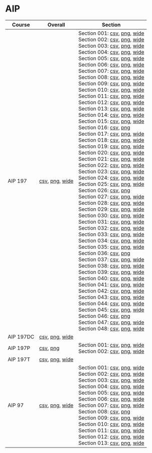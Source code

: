 # AIP

| Course | Overall | Section |
| ------ | ------- | ------- |
| AIP 197 | [csv](https://github.com/UCSD-Historical-Enrollment-Data/2024Spring/blob/main/overall/AIP%20197.csv), [png](https://raw.githubusercontent.com/UCSD-Historical-Enrollment-Data/2024Spring/main/plot_overall/AIP%20197.png), [wide](https://raw.githubusercontent.com/UCSD-Historical-Enrollment-Data/2024Spring/main/plot_overall_wide/AIP%20197.png) | Section 001: [csv](https://github.com/UCSD-Historical-Enrollment-Data/2024Spring/blob/main/section/AIP%20197_001.csv), [png](https://raw.githubusercontent.com/UCSD-Historical-Enrollment-Data/2024Spring/main/plot_section/AIP%20197_001.png), [wide](https://raw.githubusercontent.com/UCSD-Historical-Enrollment-Data/2024Spring/main/plot_section_wide/AIP%20197_001.png)<br>Section 002: [csv](https://github.com/UCSD-Historical-Enrollment-Data/2024Spring/blob/main/section/AIP%20197_002.csv), [png](https://raw.githubusercontent.com/UCSD-Historical-Enrollment-Data/2024Spring/main/plot_section/AIP%20197_002.png), [wide](https://raw.githubusercontent.com/UCSD-Historical-Enrollment-Data/2024Spring/main/plot_section_wide/AIP%20197_002.png)<br>Section 003: [csv](https://github.com/UCSD-Historical-Enrollment-Data/2024Spring/blob/main/section/AIP%20197_003.csv), [png](https://raw.githubusercontent.com/UCSD-Historical-Enrollment-Data/2024Spring/main/plot_section/AIP%20197_003.png), [wide](https://raw.githubusercontent.com/UCSD-Historical-Enrollment-Data/2024Spring/main/plot_section_wide/AIP%20197_003.png)<br>Section 004: [csv](https://github.com/UCSD-Historical-Enrollment-Data/2024Spring/blob/main/section/AIP%20197_004.csv), [png](https://raw.githubusercontent.com/UCSD-Historical-Enrollment-Data/2024Spring/main/plot_section/AIP%20197_004.png), [wide](https://raw.githubusercontent.com/UCSD-Historical-Enrollment-Data/2024Spring/main/plot_section_wide/AIP%20197_004.png)<br>Section 005: [csv](https://github.com/UCSD-Historical-Enrollment-Data/2024Spring/blob/main/section/AIP%20197_005.csv), [png](https://raw.githubusercontent.com/UCSD-Historical-Enrollment-Data/2024Spring/main/plot_section/AIP%20197_005.png), [wide](https://raw.githubusercontent.com/UCSD-Historical-Enrollment-Data/2024Spring/main/plot_section_wide/AIP%20197_005.png)<br>Section 006: [csv](https://github.com/UCSD-Historical-Enrollment-Data/2024Spring/blob/main/section/AIP%20197_006.csv), [png](https://raw.githubusercontent.com/UCSD-Historical-Enrollment-Data/2024Spring/main/plot_section/AIP%20197_006.png), [wide](https://raw.githubusercontent.com/UCSD-Historical-Enrollment-Data/2024Spring/main/plot_section_wide/AIP%20197_006.png)<br>Section 007: [csv](https://github.com/UCSD-Historical-Enrollment-Data/2024Spring/blob/main/section/AIP%20197_007.csv), [png](https://raw.githubusercontent.com/UCSD-Historical-Enrollment-Data/2024Spring/main/plot_section/AIP%20197_007.png), [wide](https://raw.githubusercontent.com/UCSD-Historical-Enrollment-Data/2024Spring/main/plot_section_wide/AIP%20197_007.png)<br>Section 008: [csv](https://github.com/UCSD-Historical-Enrollment-Data/2024Spring/blob/main/section/AIP%20197_008.csv), [png](https://raw.githubusercontent.com/UCSD-Historical-Enrollment-Data/2024Spring/main/plot_section/AIP%20197_008.png), [wide](https://raw.githubusercontent.com/UCSD-Historical-Enrollment-Data/2024Spring/main/plot_section_wide/AIP%20197_008.png)<br>Section 009: [csv](https://github.com/UCSD-Historical-Enrollment-Data/2024Spring/blob/main/section/AIP%20197_009.csv), [png](https://raw.githubusercontent.com/UCSD-Historical-Enrollment-Data/2024Spring/main/plot_section/AIP%20197_009.png), [wide](https://raw.githubusercontent.com/UCSD-Historical-Enrollment-Data/2024Spring/main/plot_section_wide/AIP%20197_009.png)<br>Section 010: [csv](https://github.com/UCSD-Historical-Enrollment-Data/2024Spring/blob/main/section/AIP%20197_010.csv), [png](https://raw.githubusercontent.com/UCSD-Historical-Enrollment-Data/2024Spring/main/plot_section/AIP%20197_010.png), [wide](https://raw.githubusercontent.com/UCSD-Historical-Enrollment-Data/2024Spring/main/plot_section_wide/AIP%20197_010.png)<br>Section 011: [csv](https://github.com/UCSD-Historical-Enrollment-Data/2024Spring/blob/main/section/AIP%20197_011.csv), [png](https://raw.githubusercontent.com/UCSD-Historical-Enrollment-Data/2024Spring/main/plot_section/AIP%20197_011.png), [wide](https://raw.githubusercontent.com/UCSD-Historical-Enrollment-Data/2024Spring/main/plot_section_wide/AIP%20197_011.png)<br>Section 012: [csv](https://github.com/UCSD-Historical-Enrollment-Data/2024Spring/blob/main/section/AIP%20197_012.csv), [png](https://raw.githubusercontent.com/UCSD-Historical-Enrollment-Data/2024Spring/main/plot_section/AIP%20197_012.png), [wide](https://raw.githubusercontent.com/UCSD-Historical-Enrollment-Data/2024Spring/main/plot_section_wide/AIP%20197_012.png)<br>Section 013: [csv](https://github.com/UCSD-Historical-Enrollment-Data/2024Spring/blob/main/section/AIP%20197_013.csv), [png](https://raw.githubusercontent.com/UCSD-Historical-Enrollment-Data/2024Spring/main/plot_section/AIP%20197_013.png), [wide](https://raw.githubusercontent.com/UCSD-Historical-Enrollment-Data/2024Spring/main/plot_section_wide/AIP%20197_013.png)<br>Section 014: [csv](https://github.com/UCSD-Historical-Enrollment-Data/2024Spring/blob/main/section/AIP%20197_014.csv), [png](https://raw.githubusercontent.com/UCSD-Historical-Enrollment-Data/2024Spring/main/plot_section/AIP%20197_014.png), [wide](https://raw.githubusercontent.com/UCSD-Historical-Enrollment-Data/2024Spring/main/plot_section_wide/AIP%20197_014.png)<br>Section 015: [csv](https://github.com/UCSD-Historical-Enrollment-Data/2024Spring/blob/main/section/AIP%20197_015.csv), [png](https://raw.githubusercontent.com/UCSD-Historical-Enrollment-Data/2024Spring/main/plot_section/AIP%20197_015.png), [wide](https://raw.githubusercontent.com/UCSD-Historical-Enrollment-Data/2024Spring/main/plot_section_wide/AIP%20197_015.png)<br>Section 016: [csv](https://github.com/UCSD-Historical-Enrollment-Data/2024Spring/blob/main/section/AIP%20197_016.csv), [png](https://raw.githubusercontent.com/UCSD-Historical-Enrollment-Data/2024Spring/main/plot_section/AIP%20197_016.png)<br>Section 017: [csv](https://github.com/UCSD-Historical-Enrollment-Data/2024Spring/blob/main/section/AIP%20197_017.csv), [png](https://raw.githubusercontent.com/UCSD-Historical-Enrollment-Data/2024Spring/main/plot_section/AIP%20197_017.png), [wide](https://raw.githubusercontent.com/UCSD-Historical-Enrollment-Data/2024Spring/main/plot_section_wide/AIP%20197_017.png)<br>Section 018: [csv](https://github.com/UCSD-Historical-Enrollment-Data/2024Spring/blob/main/section/AIP%20197_018.csv), [png](https://raw.githubusercontent.com/UCSD-Historical-Enrollment-Data/2024Spring/main/plot_section/AIP%20197_018.png), [wide](https://raw.githubusercontent.com/UCSD-Historical-Enrollment-Data/2024Spring/main/plot_section_wide/AIP%20197_018.png)<br>Section 019: [csv](https://github.com/UCSD-Historical-Enrollment-Data/2024Spring/blob/main/section/AIP%20197_019.csv), [png](https://raw.githubusercontent.com/UCSD-Historical-Enrollment-Data/2024Spring/main/plot_section/AIP%20197_019.png), [wide](https://raw.githubusercontent.com/UCSD-Historical-Enrollment-Data/2024Spring/main/plot_section_wide/AIP%20197_019.png)<br>Section 020: [csv](https://github.com/UCSD-Historical-Enrollment-Data/2024Spring/blob/main/section/AIP%20197_020.csv), [png](https://raw.githubusercontent.com/UCSD-Historical-Enrollment-Data/2024Spring/main/plot_section/AIP%20197_020.png), [wide](https://raw.githubusercontent.com/UCSD-Historical-Enrollment-Data/2024Spring/main/plot_section_wide/AIP%20197_020.png)<br>Section 021: [csv](https://github.com/UCSD-Historical-Enrollment-Data/2024Spring/blob/main/section/AIP%20197_021.csv), [png](https://raw.githubusercontent.com/UCSD-Historical-Enrollment-Data/2024Spring/main/plot_section/AIP%20197_021.png), [wide](https://raw.githubusercontent.com/UCSD-Historical-Enrollment-Data/2024Spring/main/plot_section_wide/AIP%20197_021.png)<br>Section 022: [csv](https://github.com/UCSD-Historical-Enrollment-Data/2024Spring/blob/main/section/AIP%20197_022.csv), [png](https://raw.githubusercontent.com/UCSD-Historical-Enrollment-Data/2024Spring/main/plot_section/AIP%20197_022.png), [wide](https://raw.githubusercontent.com/UCSD-Historical-Enrollment-Data/2024Spring/main/plot_section_wide/AIP%20197_022.png)<br>Section 023: [csv](https://github.com/UCSD-Historical-Enrollment-Data/2024Spring/blob/main/section/AIP%20197_023.csv), [png](https://raw.githubusercontent.com/UCSD-Historical-Enrollment-Data/2024Spring/main/plot_section/AIP%20197_023.png), [wide](https://raw.githubusercontent.com/UCSD-Historical-Enrollment-Data/2024Spring/main/plot_section_wide/AIP%20197_023.png)<br>Section 024: [csv](https://github.com/UCSD-Historical-Enrollment-Data/2024Spring/blob/main/section/AIP%20197_024.csv), [png](https://raw.githubusercontent.com/UCSD-Historical-Enrollment-Data/2024Spring/main/plot_section/AIP%20197_024.png), [wide](https://raw.githubusercontent.com/UCSD-Historical-Enrollment-Data/2024Spring/main/plot_section_wide/AIP%20197_024.png)<br>Section 025: [csv](https://github.com/UCSD-Historical-Enrollment-Data/2024Spring/blob/main/section/AIP%20197_025.csv), [png](https://raw.githubusercontent.com/UCSD-Historical-Enrollment-Data/2024Spring/main/plot_section/AIP%20197_025.png), [wide](https://raw.githubusercontent.com/UCSD-Historical-Enrollment-Data/2024Spring/main/plot_section_wide/AIP%20197_025.png)<br>Section 026: [csv](https://github.com/UCSD-Historical-Enrollment-Data/2024Spring/blob/main/section/AIP%20197_026.csv), [png](https://raw.githubusercontent.com/UCSD-Historical-Enrollment-Data/2024Spring/main/plot_section/AIP%20197_026.png)<br>Section 027: [csv](https://github.com/UCSD-Historical-Enrollment-Data/2024Spring/blob/main/section/AIP%20197_027.csv), [png](https://raw.githubusercontent.com/UCSD-Historical-Enrollment-Data/2024Spring/main/plot_section/AIP%20197_027.png), [wide](https://raw.githubusercontent.com/UCSD-Historical-Enrollment-Data/2024Spring/main/plot_section_wide/AIP%20197_027.png)<br>Section 028: [csv](https://github.com/UCSD-Historical-Enrollment-Data/2024Spring/blob/main/section/AIP%20197_028.csv), [png](https://raw.githubusercontent.com/UCSD-Historical-Enrollment-Data/2024Spring/main/plot_section/AIP%20197_028.png), [wide](https://raw.githubusercontent.com/UCSD-Historical-Enrollment-Data/2024Spring/main/plot_section_wide/AIP%20197_028.png)<br>Section 029: [csv](https://github.com/UCSD-Historical-Enrollment-Data/2024Spring/blob/main/section/AIP%20197_029.csv), [png](https://raw.githubusercontent.com/UCSD-Historical-Enrollment-Data/2024Spring/main/plot_section/AIP%20197_029.png), [wide](https://raw.githubusercontent.com/UCSD-Historical-Enrollment-Data/2024Spring/main/plot_section_wide/AIP%20197_029.png)<br>Section 030: [csv](https://github.com/UCSD-Historical-Enrollment-Data/2024Spring/blob/main/section/AIP%20197_030.csv), [png](https://raw.githubusercontent.com/UCSD-Historical-Enrollment-Data/2024Spring/main/plot_section/AIP%20197_030.png), [wide](https://raw.githubusercontent.com/UCSD-Historical-Enrollment-Data/2024Spring/main/plot_section_wide/AIP%20197_030.png)<br>Section 031: [csv](https://github.com/UCSD-Historical-Enrollment-Data/2024Spring/blob/main/section/AIP%20197_031.csv), [png](https://raw.githubusercontent.com/UCSD-Historical-Enrollment-Data/2024Spring/main/plot_section/AIP%20197_031.png), [wide](https://raw.githubusercontent.com/UCSD-Historical-Enrollment-Data/2024Spring/main/plot_section_wide/AIP%20197_031.png)<br>Section 032: [csv](https://github.com/UCSD-Historical-Enrollment-Data/2024Spring/blob/main/section/AIP%20197_032.csv), [png](https://raw.githubusercontent.com/UCSD-Historical-Enrollment-Data/2024Spring/main/plot_section/AIP%20197_032.png), [wide](https://raw.githubusercontent.com/UCSD-Historical-Enrollment-Data/2024Spring/main/plot_section_wide/AIP%20197_032.png)<br>Section 033: [csv](https://github.com/UCSD-Historical-Enrollment-Data/2024Spring/blob/main/section/AIP%20197_033.csv), [png](https://raw.githubusercontent.com/UCSD-Historical-Enrollment-Data/2024Spring/main/plot_section/AIP%20197_033.png), [wide](https://raw.githubusercontent.com/UCSD-Historical-Enrollment-Data/2024Spring/main/plot_section_wide/AIP%20197_033.png)<br>Section 034: [csv](https://github.com/UCSD-Historical-Enrollment-Data/2024Spring/blob/main/section/AIP%20197_034.csv), [png](https://raw.githubusercontent.com/UCSD-Historical-Enrollment-Data/2024Spring/main/plot_section/AIP%20197_034.png), [wide](https://raw.githubusercontent.com/UCSD-Historical-Enrollment-Data/2024Spring/main/plot_section_wide/AIP%20197_034.png)<br>Section 035: [csv](https://github.com/UCSD-Historical-Enrollment-Data/2024Spring/blob/main/section/AIP%20197_035.csv), [png](https://raw.githubusercontent.com/UCSD-Historical-Enrollment-Data/2024Spring/main/plot_section/AIP%20197_035.png), [wide](https://raw.githubusercontent.com/UCSD-Historical-Enrollment-Data/2024Spring/main/plot_section_wide/AIP%20197_035.png)<br>Section 036: [csv](https://github.com/UCSD-Historical-Enrollment-Data/2024Spring/blob/main/section/AIP%20197_036.csv), [png](https://raw.githubusercontent.com/UCSD-Historical-Enrollment-Data/2024Spring/main/plot_section/AIP%20197_036.png)<br>Section 037: [csv](https://github.com/UCSD-Historical-Enrollment-Data/2024Spring/blob/main/section/AIP%20197_037.csv), [png](https://raw.githubusercontent.com/UCSD-Historical-Enrollment-Data/2024Spring/main/plot_section/AIP%20197_037.png), [wide](https://raw.githubusercontent.com/UCSD-Historical-Enrollment-Data/2024Spring/main/plot_section_wide/AIP%20197_037.png)<br>Section 038: [csv](https://github.com/UCSD-Historical-Enrollment-Data/2024Spring/blob/main/section/AIP%20197_038.csv), [png](https://raw.githubusercontent.com/UCSD-Historical-Enrollment-Data/2024Spring/main/plot_section/AIP%20197_038.png), [wide](https://raw.githubusercontent.com/UCSD-Historical-Enrollment-Data/2024Spring/main/plot_section_wide/AIP%20197_038.png)<br>Section 039: [csv](https://github.com/UCSD-Historical-Enrollment-Data/2024Spring/blob/main/section/AIP%20197_039.csv), [png](https://raw.githubusercontent.com/UCSD-Historical-Enrollment-Data/2024Spring/main/plot_section/AIP%20197_039.png), [wide](https://raw.githubusercontent.com/UCSD-Historical-Enrollment-Data/2024Spring/main/plot_section_wide/AIP%20197_039.png)<br>Section 040: [csv](https://github.com/UCSD-Historical-Enrollment-Data/2024Spring/blob/main/section/AIP%20197_040.csv), [png](https://raw.githubusercontent.com/UCSD-Historical-Enrollment-Data/2024Spring/main/plot_section/AIP%20197_040.png), [wide](https://raw.githubusercontent.com/UCSD-Historical-Enrollment-Data/2024Spring/main/plot_section_wide/AIP%20197_040.png)<br>Section 041: [csv](https://github.com/UCSD-Historical-Enrollment-Data/2024Spring/blob/main/section/AIP%20197_041.csv), [png](https://raw.githubusercontent.com/UCSD-Historical-Enrollment-Data/2024Spring/main/plot_section/AIP%20197_041.png), [wide](https://raw.githubusercontent.com/UCSD-Historical-Enrollment-Data/2024Spring/main/plot_section_wide/AIP%20197_041.png)<br>Section 042: [csv](https://github.com/UCSD-Historical-Enrollment-Data/2024Spring/blob/main/section/AIP%20197_042.csv), [png](https://raw.githubusercontent.com/UCSD-Historical-Enrollment-Data/2024Spring/main/plot_section/AIP%20197_042.png), [wide](https://raw.githubusercontent.com/UCSD-Historical-Enrollment-Data/2024Spring/main/plot_section_wide/AIP%20197_042.png)<br>Section 043: [csv](https://github.com/UCSD-Historical-Enrollment-Data/2024Spring/blob/main/section/AIP%20197_043.csv), [png](https://raw.githubusercontent.com/UCSD-Historical-Enrollment-Data/2024Spring/main/plot_section/AIP%20197_043.png), [wide](https://raw.githubusercontent.com/UCSD-Historical-Enrollment-Data/2024Spring/main/plot_section_wide/AIP%20197_043.png)<br>Section 044: [csv](https://github.com/UCSD-Historical-Enrollment-Data/2024Spring/blob/main/section/AIP%20197_044.csv), [png](https://raw.githubusercontent.com/UCSD-Historical-Enrollment-Data/2024Spring/main/plot_section/AIP%20197_044.png), [wide](https://raw.githubusercontent.com/UCSD-Historical-Enrollment-Data/2024Spring/main/plot_section_wide/AIP%20197_044.png)<br>Section 045: [csv](https://github.com/UCSD-Historical-Enrollment-Data/2024Spring/blob/main/section/AIP%20197_045.csv), [png](https://raw.githubusercontent.com/UCSD-Historical-Enrollment-Data/2024Spring/main/plot_section/AIP%20197_045.png), [wide](https://raw.githubusercontent.com/UCSD-Historical-Enrollment-Data/2024Spring/main/plot_section_wide/AIP%20197_045.png)<br>Section 046: [csv](https://github.com/UCSD-Historical-Enrollment-Data/2024Spring/blob/main/section/AIP%20197_046.csv), [png](https://raw.githubusercontent.com/UCSD-Historical-Enrollment-Data/2024Spring/main/plot_section/AIP%20197_046.png)<br>Section 047: [csv](https://github.com/UCSD-Historical-Enrollment-Data/2024Spring/blob/main/section/AIP%20197_047.csv), [png](https://raw.githubusercontent.com/UCSD-Historical-Enrollment-Data/2024Spring/main/plot_section/AIP%20197_047.png), [wide](https://raw.githubusercontent.com/UCSD-Historical-Enrollment-Data/2024Spring/main/plot_section_wide/AIP%20197_047.png)<br>Section 048: [csv](https://github.com/UCSD-Historical-Enrollment-Data/2024Spring/blob/main/section/AIP%20197_048.csv), [png](https://raw.githubusercontent.com/UCSD-Historical-Enrollment-Data/2024Spring/main/plot_section/AIP%20197_048.png), [wide](https://raw.githubusercontent.com/UCSD-Historical-Enrollment-Data/2024Spring/main/plot_section_wide/AIP%20197_048.png) |
| AIP 197DC | [csv](https://github.com/UCSD-Historical-Enrollment-Data/2024Spring/blob/main/overall/AIP%20197DC.csv), [png](https://raw.githubusercontent.com/UCSD-Historical-Enrollment-Data/2024Spring/main/plot_overall/AIP%20197DC.png), [wide](https://raw.githubusercontent.com/UCSD-Historical-Enrollment-Data/2024Spring/main/plot_overall_wide/AIP%20197DC.png) |  |
| AIP 197P | [csv](https://github.com/UCSD-Historical-Enrollment-Data/2024Spring/blob/main/overall/AIP%20197P.csv), [png](https://raw.githubusercontent.com/UCSD-Historical-Enrollment-Data/2024Spring/main/plot_overall/AIP%20197P.png) | Section 001: [csv](https://github.com/UCSD-Historical-Enrollment-Data/2024Spring/blob/main/section/AIP%20197P_001.csv), [png](https://raw.githubusercontent.com/UCSD-Historical-Enrollment-Data/2024Spring/main/plot_section/AIP%20197P_001.png), [wide](https://raw.githubusercontent.com/UCSD-Historical-Enrollment-Data/2024Spring/main/plot_section_wide/AIP%20197P_001.png)<br>Section 002: [csv](https://github.com/UCSD-Historical-Enrollment-Data/2024Spring/blob/main/section/AIP%20197P_002.csv), [png](https://raw.githubusercontent.com/UCSD-Historical-Enrollment-Data/2024Spring/main/plot_section/AIP%20197P_002.png), [wide](https://raw.githubusercontent.com/UCSD-Historical-Enrollment-Data/2024Spring/main/plot_section_wide/AIP%20197P_002.png) |
| AIP 197T | [csv](https://github.com/UCSD-Historical-Enrollment-Data/2024Spring/blob/main/overall/AIP%20197T.csv), [png](https://raw.githubusercontent.com/UCSD-Historical-Enrollment-Data/2024Spring/main/plot_overall/AIP%20197T.png), [wide](https://raw.githubusercontent.com/UCSD-Historical-Enrollment-Data/2024Spring/main/plot_overall_wide/AIP%20197T.png) |  |
| AIP 97 | [csv](https://github.com/UCSD-Historical-Enrollment-Data/2024Spring/blob/main/overall/AIP%2097.csv), [png](https://raw.githubusercontent.com/UCSD-Historical-Enrollment-Data/2024Spring/main/plot_overall/AIP%2097.png), [wide](https://raw.githubusercontent.com/UCSD-Historical-Enrollment-Data/2024Spring/main/plot_overall_wide/AIP%2097.png) | Section 001: [csv](https://github.com/UCSD-Historical-Enrollment-Data/2024Spring/blob/main/section/AIP%2097_001.csv), [png](https://raw.githubusercontent.com/UCSD-Historical-Enrollment-Data/2024Spring/main/plot_section/AIP%2097_001.png), [wide](https://raw.githubusercontent.com/UCSD-Historical-Enrollment-Data/2024Spring/main/plot_section_wide/AIP%2097_001.png)<br>Section 002: [csv](https://github.com/UCSD-Historical-Enrollment-Data/2024Spring/blob/main/section/AIP%2097_002.csv), [png](https://raw.githubusercontent.com/UCSD-Historical-Enrollment-Data/2024Spring/main/plot_section/AIP%2097_002.png), [wide](https://raw.githubusercontent.com/UCSD-Historical-Enrollment-Data/2024Spring/main/plot_section_wide/AIP%2097_002.png)<br>Section 003: [csv](https://github.com/UCSD-Historical-Enrollment-Data/2024Spring/blob/main/section/AIP%2097_003.csv), [png](https://raw.githubusercontent.com/UCSD-Historical-Enrollment-Data/2024Spring/main/plot_section/AIP%2097_003.png), [wide](https://raw.githubusercontent.com/UCSD-Historical-Enrollment-Data/2024Spring/main/plot_section_wide/AIP%2097_003.png)<br>Section 004: [csv](https://github.com/UCSD-Historical-Enrollment-Data/2024Spring/blob/main/section/AIP%2097_004.csv), [png](https://raw.githubusercontent.com/UCSD-Historical-Enrollment-Data/2024Spring/main/plot_section/AIP%2097_004.png), [wide](https://raw.githubusercontent.com/UCSD-Historical-Enrollment-Data/2024Spring/main/plot_section_wide/AIP%2097_004.png)<br>Section 005: [csv](https://github.com/UCSD-Historical-Enrollment-Data/2024Spring/blob/main/section/AIP%2097_005.csv), [png](https://raw.githubusercontent.com/UCSD-Historical-Enrollment-Data/2024Spring/main/plot_section/AIP%2097_005.png), [wide](https://raw.githubusercontent.com/UCSD-Historical-Enrollment-Data/2024Spring/main/plot_section_wide/AIP%2097_005.png)<br>Section 006: [csv](https://github.com/UCSD-Historical-Enrollment-Data/2024Spring/blob/main/section/AIP%2097_006.csv), [png](https://raw.githubusercontent.com/UCSD-Historical-Enrollment-Data/2024Spring/main/plot_section/AIP%2097_006.png), [wide](https://raw.githubusercontent.com/UCSD-Historical-Enrollment-Data/2024Spring/main/plot_section_wide/AIP%2097_006.png)<br>Section 007: [csv](https://github.com/UCSD-Historical-Enrollment-Data/2024Spring/blob/main/section/AIP%2097_007.csv), [png](https://raw.githubusercontent.com/UCSD-Historical-Enrollment-Data/2024Spring/main/plot_section/AIP%2097_007.png), [wide](https://raw.githubusercontent.com/UCSD-Historical-Enrollment-Data/2024Spring/main/plot_section_wide/AIP%2097_007.png)<br>Section 008: [csv](https://github.com/UCSD-Historical-Enrollment-Data/2024Spring/blob/main/section/AIP%2097_008.csv), [png](https://raw.githubusercontent.com/UCSD-Historical-Enrollment-Data/2024Spring/main/plot_section/AIP%2097_008.png)<br>Section 009: [csv](https://github.com/UCSD-Historical-Enrollment-Data/2024Spring/blob/main/section/AIP%2097_009.csv), [png](https://raw.githubusercontent.com/UCSD-Historical-Enrollment-Data/2024Spring/main/plot_section/AIP%2097_009.png), [wide](https://raw.githubusercontent.com/UCSD-Historical-Enrollment-Data/2024Spring/main/plot_section_wide/AIP%2097_009.png)<br>Section 010: [csv](https://github.com/UCSD-Historical-Enrollment-Data/2024Spring/blob/main/section/AIP%2097_010.csv), [png](https://raw.githubusercontent.com/UCSD-Historical-Enrollment-Data/2024Spring/main/plot_section/AIP%2097_010.png), [wide](https://raw.githubusercontent.com/UCSD-Historical-Enrollment-Data/2024Spring/main/plot_section_wide/AIP%2097_010.png)<br>Section 011: [csv](https://github.com/UCSD-Historical-Enrollment-Data/2024Spring/blob/main/section/AIP%2097_011.csv), [png](https://raw.githubusercontent.com/UCSD-Historical-Enrollment-Data/2024Spring/main/plot_section/AIP%2097_011.png), [wide](https://raw.githubusercontent.com/UCSD-Historical-Enrollment-Data/2024Spring/main/plot_section_wide/AIP%2097_011.png)<br>Section 012: [csv](https://github.com/UCSD-Historical-Enrollment-Data/2024Spring/blob/main/section/AIP%2097_012.csv), [png](https://raw.githubusercontent.com/UCSD-Historical-Enrollment-Data/2024Spring/main/plot_section/AIP%2097_012.png), [wide](https://raw.githubusercontent.com/UCSD-Historical-Enrollment-Data/2024Spring/main/plot_section_wide/AIP%2097_012.png)<br>Section 013: [csv](https://github.com/UCSD-Historical-Enrollment-Data/2024Spring/blob/main/section/AIP%2097_013.csv), [png](https://raw.githubusercontent.com/UCSD-Historical-Enrollment-Data/2024Spring/main/plot_section/AIP%2097_013.png), [wide](https://raw.githubusercontent.com/UCSD-Historical-Enrollment-Data/2024Spring/main/plot_section_wide/AIP%2097_013.png) |
